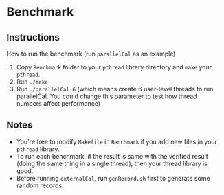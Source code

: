 # Benchmark

## Instructions

How to run the benchmark (run `parallelCal` as an example)

1. Copy `Benchmark` folder to your `pthread` library directory and `make` your `pthread`.
2. Run `./make`
3. Run `./parallelCal 6` (which means create 6 user-level threads to run parallelCal. You could change this parameter to test how thread numbers affect performance)

## Notes

-   You're free to modify `Makefile` in `Benchmark` if you add new files in your `pthread` library.
-   To run each benchmark, if the result is same with the verified result (doing the same thing in a single thread), then your thread library is good.
-   Before running `externalCal`, run `genRecord.sh` first to generate some random records.
